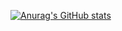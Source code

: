 [![Anurag's GitHub stats](https://github-readme-stats.vercel.app/api?username=mastidermast)](https://github.com/anuraghazra/github-readme-stats)
